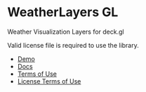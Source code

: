 # WeatherLayers GL

Weather Visualization Layers for deck.gl

Valid license file is required to use the library.

* [Demo](https://demo.weatherlayers.com/)
* [Docs](https://docs.weatherlayers.com/)
* [Terms of Use](https://weatherlayers.com/terms-of-use.html)
* [License Terms of Use](https://weatherlayers.com/license-terms-of-use.html)